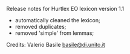 Release notes for Hurtlex EO lexicon version 1.1
- automatically cleaned the lexicon;
- removed duplicates;
- removed 'simple' from lemmas;

Credits: Valerio Basile <basile@di.unito.it>
